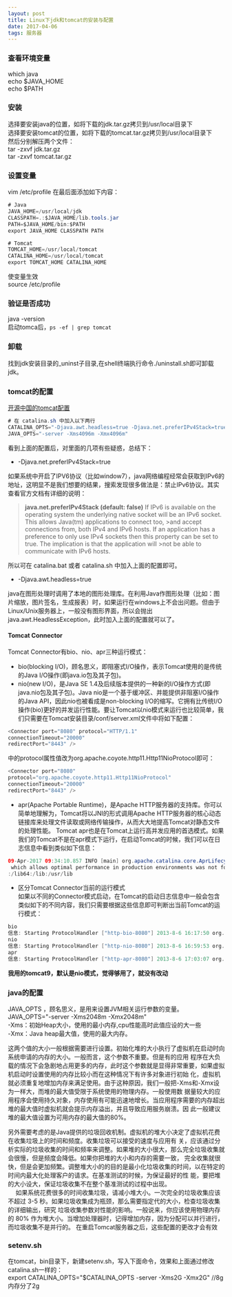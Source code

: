 ```yaml
---
layout: post
title: Linux下jdk和tomcat的安装与配置
date: 2017-04-06
tags: 服务器    
---
```

### 查看环境变量
which java    
echo $JAVA_HOME  
echo $PATH  

### 安装
选择要安装java的位置，如将下载的jdk.tar.gz拷贝到/usr/local目录下<br/>
选择要安装tomcat的位置，如将下载的tomcat.tar.gz拷贝到/usr/local目录下<br/>
然后分别解压两个文件：      <br/>
tar -zxvf jdk.tar.gz     <br/>
tar -zxvf tomcat.tar.gz

### 设置变量
vim /etc/profile
在最后面添加如下内容：
```java
# Java
JAVA_HOME=/usr/local/jdk
CLASSPATH=.:$JAVA_HOME/lib.tools.jar
PATH=$JAVA_HOME/bin:$PATH
export JAVA_HOME CLASSPATH PATH

# Tomcat
TOMCAT_HOME=/usr/local/tomcat
CATALINA_HOME=/usr/local/tomcat
export TOMCAT_HOME CATALINA_HOME
```
使变量生效  <br/>
source /etc/profile

### 验证是否成功
java -version  <br/>
启动tomca后，```ps -ef | grep tomcat```

### 卸载
找到jdk安装目录的_uninst子目录,在shell终端执行命令./uninstall.sh即可卸载jdk。

### tomcat的配置
[开源中国的tomcat配置](https://git.oschina.net/oschina/oschina-config/blob/master/tomcat/catalina.sh?dir=0&filepath=tomcat%2Fcatalina.sh&oid=016f9880e109d18cb6dbb110fba740182b4ad805&sha=9a9089bfb36334045692aaf072f6e009d4fa5211)
```java
# 在 catalina.sh 中加入以下两行
CATALINA_OPTS="-Djava.awt.headless=true -Djava.net.preferIPv4Stack=true"
JAVA_OPTS="-server -Xms4096m -Xmx4096m"
```
看到上面的配置后，对里面的几项有些疑惑，总结下：
* -Djava.net.preferIPv4Stack=true

如果系统中开启了IPV6协议（比如window7），java网络编程经常会获取到IPv6的地址，这明显不是我们想要的结果，搜索发现很多做法是：禁止IPv6协议。其实查看官方文档有详细的说明：
> **java.net.preferIPv4Stack (default: false)**
>If IPv6 is available on the operating system the underlying native socket
>will be an IPv6 socket. This allows Java(tm) applications to connect too, >and accept connections from, both IPv4 and IPv6 hosts.
>If an application has a preference to only use IPv4 sockets then this
>property can be set to true. The implication is that the application will >not be able to communicate with IPv6 hosts.
 
所以可在 catalina.bat 或者 catalina.sh 中加入上面的配置即可。<br/>

* -Djava.awt.headless=true

java在图形处理时调用了本地的图形处理库。在利用Java作图形处理（比如：图片缩放，图片签名，生成报表）时，如果运行在windows上不会出问题。但由于Linux/Unix服务器上，一般没有图形界面，所以会抛出java.awt.HeadlessException，此时加入上面的配置就可以了。

#### **Tomcat Connector**
Tomcat Connector有bio、nio、apr三种运行模式：
 * bio(blocking I/O)，顾名思义，即阻塞式I/O操作，表示Tomcat使用的是传统的Java I/O操作(即java.io包及其子包)。
 * nio(new I/O)，是Java SE 1.4及后续版本提供的一种新的I/O操作方式(即java.nio包及其子包)。Java nio是一个基于缓冲区、并能提供非阻塞I/O操作的Java API，因此nio也被看成是non-blocking I/O的缩写。它拥有比传统I/O操作(bio)更好的并发运行性能。要让Tomcat以nio模式来运行也比较简单，我们只需要在Tomcat安装目录/conf/server.xml文件中将如下配置：   
 
```java
<Connector port="8080" protocol="HTTP/1.1"
connectionTimeout="20000"
redirectPort="8443" />
```

中的protocol属性值改为org.apache.coyote.http11.Http11NioProtocol即可：
```java
<Connector port="8080" 
protocol="org.apache.coyote.http11.Http11NioProtocol"
connectionTimeout="20000"
redirectPort="8443" />
```

* apr(Apache Portable Runtime)，是Apache HTTP服务器的支持库。你可以简单地理解为，Tomcat将以JNI的形式调用Apache HTTP服务器的核心动态链接库来处理文件读取或网络传输操作，从而大大地提高Tomcat对静态文件的处理性能。 Tomcat apr也是在Tomcat上运行高并发应用的首选模式。如果我们的Tomcat不是在apr模式下运行，在启动Tomcat的时候，我们可以在日志信息中看到类似如下信息：
```java
09-Apr-2017 09:34:10.857 INFO [main] org.apache.catalina.core.AprLifecycleListener.lifecycleEvent The APR based Apache Tomcat Native library
 which allows optimal performance in production environments was not found on the java.library.path: /usr/java/packages/lib/amd64:/usr/lib64
:/lib64:/lib:/usr/lib
```

* 区分Tomcat Connector当前的运行模式<br/>
 如果以不同的Connector模式启动，在Tomcat的启动日志信息中一般会包含类似如下的不同内容，我们只需要根据这些信息即可判断出当前Tomcat的运行模式：
```java
bio
信息: Starting ProtocolHandler ["http-bio-8080"] 2013-8-6 16:17:50 org.apache.coyote.AbstractProtocol start
nio
信息: Starting ProtocolHandler ["http-nio-8080"] 2013-8-6 16:59:53 org.apache.coyote.AbstractProtocol start
apr
信息: Starting ProtocolHandler ["http-apr-8080"] 2013-8-6 17:03:07 org.apache.coyote.AbstractProtocol start
```

**我用的tomcat9，默认是nio模式，觉得够用了，就没有改动**

### java的配置
JAVA_OPTS ，顾名思义，是用来设置JVM相关运行参数的变量。        <br/>
JAVA_OPTS="-server -Xms2048m -Xmx2048m"                   <br/>
-Xms：初始Heap大小，使用的最小内存,cpu性能高时此值应设的大一些  <br/>
-Xmx：Java heap最大值，使用的最大内存。                      <br/>

这两个值的大小一般根据需要进行设置。初始化堆的大小执行了虚拟机在启动时向系统申请的内存的大小。一般而言，这个参数不重要。但是有的应用 程序在大负载的情况下会急剧地占用更多的内存，此时这个参数就是显得非常重要，如果虚拟机启动时设置使用的内存比较小而在这种情况下有许多对象进行初始 化，虚拟机就必须重复地增加内存来满足使用。由于这种原因，我们一般把-Xms和-Xmx设为一样大，而堆的最大值受限于系统使用的物理内存。一般使用数 据量较大的应用程序会使用持久对象，内存使用有可能迅速地增长。当应用程序需要的内存超出堆的最大值时虚拟机就会提示内存溢出，并且导致应用服务崩溃。因 此一般建议堆的最大值设置为可用内存的最大值的80%。  

另外需要考虑的是Java提供的垃圾回收机制。虚拟机的堆大小决定了虚拟机花费在收集垃圾上的时间和频度。收集垃圾可以接受的速度与应用有 关，应该通过分析实际的垃圾收集的时间和频率来调整。如果堆的大小很大，那么完全垃圾收集就会很慢，但是频度会降低。如果你把堆的大小和内存的需要一致， 完全收集就很快，但是会更加频繁。调整堆大小的的目的是最小化垃圾收集的时间，以在特定的时间内最大化处理客户的请求。在基准测试的时候，为保证最好的性 能，要把堆的大小设大，保证垃圾收集不在整个基准测试的过程中出现。   
　
如果系统花费很多的时间收集垃圾，请减小堆大小。一次完全的垃圾收集应该不超过 3-5 秒。如果垃圾收集成为瓶颈，那么需要指定代的大小，检查垃圾收集的详细输出，研究 垃圾收集参数对性能的影响。一般说来，你应该使用物理内存的 80% 作为堆大小。当增加处理器时，记得增加内存，因为分配可以并行进行，而垃圾收集不是并行的。
在重启Tomcat服务器之后，这些配置的更改才会有效

### setenv.sh
在tomcat，bin目录下，新建setenv.sh，写入下面命令，效果和上面通过修改catalina.sh一样的：<br/>
export CATALINA_OPTS="$CATALINA_OPTS -server -Xms2G -Xmx2G"
//8g内存分了2g
